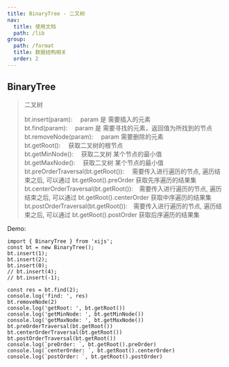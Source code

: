 ```yaml
---
title: BinaryTree - 二叉树
nav:
  title: 使用文档
  path: /lib
group:
  path: /format
  title: 数据结构相关
  order: 2
---
```


## BinaryTree

> 二叉树
>
> bt.insert(param):&emsp; param 是 需要插入的元素    <br>
> bt.find(param):&emsp; param 是 需要寻找的元素，返回值为所找到的节点   <br>
> bt.removeNode(param):&emsp; param 需要删除的元素   <br>
> bt.getRoot():&emsp; 获取二叉树的根节点  <br>
> bt.getMinNode():&emsp; 获取二叉树 某个节点的最小值  <br>
> bt.getMaxNode():&emsp; 获取二叉树 某个节点的最小值  <br>
> bt.preOrderTraversal(bt.getRoot()):&emsp; 需要传入进行遍历的节点,  遍历结束之后, 可以通过  bt.getRoot().preOrder  获取先序遍历的结果集  <br>
> bt.centerOrderTraversal(bt.getRoot()):&emsp;需要传入进行遍历的节点, 遍历结束之后, 可以通过  bt.getRoot().centerOrder  获取中序遍历的结果集 <br>
> bt.postOrderTraversal(bt.getRoot()):&emsp;需要传入进行遍历的节点, 遍历结束之后, 可以通过  bt.getRoot().postOrder 获取后序遍历的结果集  <br>

Demo:

```tsx | 
import { BinaryTree } from 'xijs';
const bt = new BinaryTree();
bt.insert(1);
bt.insert(2);
bt.insert(0);
// bt.insert(4);
// bt.insert(-1);

const res = bt.find(2);
console.log('find: ', res)
bt.removeNode(2)
console.log('getRoot: ', bt.getRoot())
console.log('getMinNode: ', bt.getMinNode())
console.log('getMaxNode: ', bt.getMaxNode())
bt.preOrderTraversal(bt.getRoot())
bt.centerOrderTraversal(bt.getRoot())
bt.postOrderTraversal(bt.getRoot())
console.log(`preOrder: `, bt.getRoot().preOrder)
console.log(`centerOrder: `, bt.getRoot().centerOrder)
console.log(`postOrder: `, bt.getRoot().postOrder)

```
